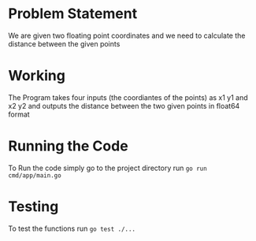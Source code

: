 # Problem Statement
We are given two floating point coordinates and we need to calculate the distance between the given points

# Working
The Program takes four inputs (the coordiantes of the points) as x1 y1 and x2 y2 and outputs the distance between the two given points in float64 format

# Running the Code 
To Run the code simply go to the project directory run ```go run cmd/app/main.go```

# Testing
To test the functions run ```go test ./...```

